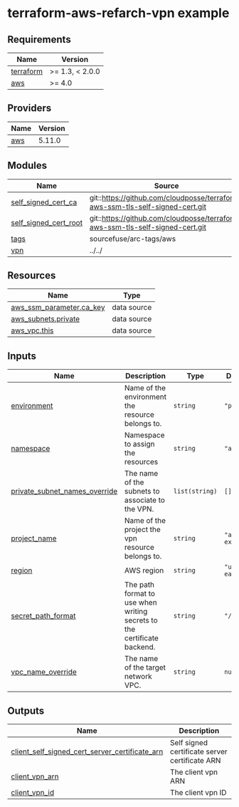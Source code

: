 # terraform-aws-refarch-vpn example

<!-- BEGINNING OF PRE-COMMIT-TERRAFORM DOCS HOOK -->
## Requirements

| Name | Version |
|------|---------|
| <a name="requirement_terraform"></a> [terraform](#requirement\_terraform) | >= 1.3, < 2.0.0 |
| <a name="requirement_aws"></a> [aws](#requirement\_aws) | >= 4.0 |

## Providers

| Name | Version |
|------|---------|
| <a name="provider_aws"></a> [aws](#provider\_aws) | 5.11.0 |

## Modules

| Name | Source | Version |
|------|--------|---------|
| <a name="module_self_signed_cert_ca"></a> [self\_signed\_cert\_ca](#module\_self\_signed\_cert\_ca) | git::https://github.com/cloudposse/terraform-aws-ssm-tls-self-signed-cert.git | 1.3.0 |
| <a name="module_self_signed_cert_root"></a> [self\_signed\_cert\_root](#module\_self\_signed\_cert\_root) | git::https://github.com/cloudposse/terraform-aws-ssm-tls-self-signed-cert.git | 1.3.0 |
| <a name="module_tags"></a> [tags](#module\_tags) | sourcefuse/arc-tags/aws | 1.2.3 |
| <a name="module_vpn"></a> [vpn](#module\_vpn) | ../../ | n/a |

## Resources

| Name | Type |
|------|------|
| [aws_ssm_parameter.ca_key](https://registry.terraform.io/providers/hashicorp/aws/latest/docs/data-sources/ssm_parameter) | data source |
| [aws_subnets.private](https://registry.terraform.io/providers/hashicorp/aws/latest/docs/data-sources/subnets) | data source |
| [aws_vpc.this](https://registry.terraform.io/providers/hashicorp/aws/latest/docs/data-sources/vpc) | data source |

## Inputs

| Name | Description | Type | Default | Required |
|------|-------------|------|---------|:--------:|
| <a name="input_environment"></a> [environment](#input\_environment) | Name of the environment the resource belongs to. | `string` | `"poc"` | no |
| <a name="input_namespace"></a> [namespace](#input\_namespace) | Namespace to assign the resources | `string` | `"arc"` | no |
| <a name="input_private_subnet_names_override"></a> [private\_subnet\_names\_override](#input\_private\_subnet\_names\_override) | The name of the subnets to associate to the VPN. | `list(string)` | `[]` | no |
| <a name="input_project_name"></a> [project\_name](#input\_project\_name) | Name of the project the vpn resource belongs to. | `string` | `"arc-example"` | no |
| <a name="input_region"></a> [region](#input\_region) | AWS region | `string` | `"us-east-1"` | no |
| <a name="input_secret_path_format"></a> [secret\_path\_format](#input\_secret\_path\_format) | The path format to use when writing secrets to the certificate backend. | `string` | `"/%s.%s"` | no |
| <a name="input_vpc_name_override"></a> [vpc\_name\_override](#input\_vpc\_name\_override) | The name of the target network VPC. | `string` | `null` | no |

## Outputs

| Name | Description |
|------|-------------|
| <a name="output_client_self_signed_cert_server_certificate_arn"></a> [client\_self\_signed\_cert\_server\_certificate\_arn](#output\_client\_self\_signed\_cert\_server\_certificate\_arn) | Self signed certificate server certificate ARN |
| <a name="output_client_vpn_arn"></a> [client\_vpn\_arn](#output\_client\_vpn\_arn) | The client vpn ARN |
| <a name="output_client_vpn_id"></a> [client\_vpn\_id](#output\_client\_vpn\_id) | The client vpn ID |
<!-- END OF PRE-COMMIT-TERRAFORM DOCS HOOK -->

